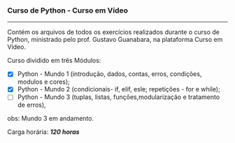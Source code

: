 ### Curso de Python - Curso em Vídeo
***
Contém os arquivos de todos os exercícios realizados durante o curso de Python, ministrado pelo prof. Gustavo Guanabara, na plataforma Curso em Vídeo.

Curso dividido em três Módulos:

- [x] Python - Mundo 1 (introdução, dados, contas, erros, condições, modulos e cores);
- [x] Python - Mundo 2 (condicionais- if, elif, esle; repetições - for e while);
- [ ] Python - Mundo 3 (tuplas, listas, funções,modularização e tratamento de erros), 

obs: Mundo 3 em andamento.

Carga horária: ***120 horas***
